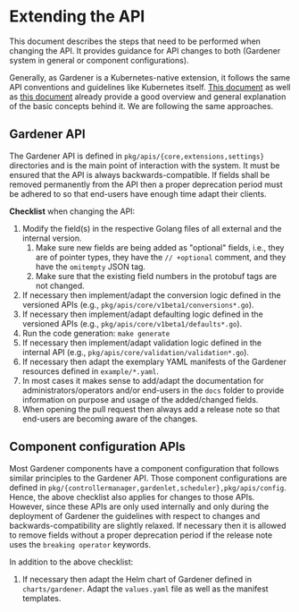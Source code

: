 # Extending the API

This document describes the steps that need to be performed when changing the API.
It provides guidance for API changes to both (Gardener system in general or component configurations).

Generally, as Gardener is a Kubernetes-native extension, it follows the same API conventions and guidelines like Kubernetes itself.
[This document](https://github.com/kubernetes/community/blob/master/contributors/devel/sig-architecture/api-conventions.md) as well as [this document](https://github.com/kubernetes/community/blob/master/contributors/devel/sig-architecture/api_changes.md) already provide a good overview and general explanation of the basic concepts behind it.
We are following the same approaches.

## Gardener API

The Gardener API is defined in `pkg/apis/{core,extensions,settings}` directories and is the main point of interaction with the system.
It must be ensured that the API is always backwards-compatible.
If fields shall be removed permanently from the API then a proper deprecation period must be adhered to so that end-users have enough time adapt their clients.

**Checklist** when changing the API:

1. Modify the field(s) in the respective Golang files of all external and the internal version.
    1. Make sure new fields are being added as "optional" fields, i.e., they are of pointer types, they have the `// +optional` comment, and they have the `omitempty` JSON tag.
    1. Make sure that the existing field numbers in the protobuf tags are not changed.
1. If necessary then implement/adapt the conversion logic defined in the versioned APIs (e.g., `pkg/apis/core/v1beta1/conversions*.go`).
1. If necessary then implement/adapt defaulting logic defined in the versioned APIs (e.g., `pkg/apis/core/v1beta1/defaults*.go`).
1. Run the code generation: `make generate`
1. If necessary then implement/adapt validation logic defined in the internal API (e.g., `pkg/apis/core/validation/validation*.go`).
1. If necessary then adapt the exemplary YAML manifests of the Gardener resources defined in `example/*.yaml`.
1. In most cases it makes sense to add/adapt the documentation for administrators/operators and/or end-users in the `docs` folder to provide information on purpose and usage of the added/changed fields.
1. When opening the pull request then always add a release note so that end-users are becoming aware of the changes.

## Component configuration APIs

Most Gardener components have a component configuration that follows similar principles to the Gardener API.
Those component configurations are defined in `pkg/{controllermanager,gardenlet,scheduler},pkg/apis/config`.
Hence, the above checklist also applies for changes to those APIs.
However, since these APIs are only used internally and only during the deployment of Gardener the guidelines with respect to changes and backwards-compatibility are slightly relaxed.
If necessary then it is allowed to remove fields without a proper deprecation period if the release note uses the `breaking operator` keywords.

In addition to the above checklist:

1. If necessary then adapt the Helm chart of Gardener defined in `charts/gardener`. Adapt the `values.yaml` file as well as the manifest templates.
